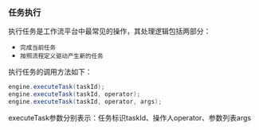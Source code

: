 ###  任务执行

执行任务是工作流平台中最常见的操作，其处理逻辑包括两部分：

- `完成当前任务`
- `按照流程定义驱动产生新的任务`

执行任务的调用方法如下：

```java
engine.executeTask(taskId);
engine.executeTask(taskId, operator);
engine.executeTask(taskId, operator, args);
```

executeTask参数分别表示：任务标识taskId、操作人operator、参数列表args